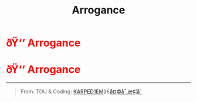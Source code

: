 ﻿---
lang: en-US
title: Arrogance
prev: 
next: Bomber
---
# <font color=red>ðŸ‘‘ <b>Arrogance</b></font> <Badge text="Killing" type="tip" vertical="middle"/>
# <font color=red>ðŸ‘‘ <b>Arrogance</b></font> <Badge text="Killing" type="tip" vertical="middle"/>
---

> From: TOU & Coding: [KARPED1EM](https://github.com/KARPED1EM)ã€[å¤©å¯¸æ¢¦åˆ](https://github.com/Huier-Huang)

